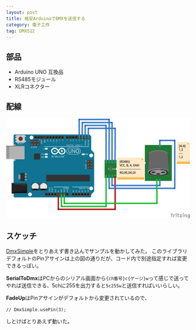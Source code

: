 ```yaml
---
layout: post
title: 格安ArduinoでDMXを送信する
category: 電子工作
tag: DMX512
---
```



## 部品

* Arduino UNO 互換品
* RS485モジュール
* XLRコネクター

## 配線

![](/images/uploads/20180101214426.png)

## スケッチ

[DmxSimple](https://github.com/PaulStoffregen/DmxSimple)をとりあえず書き込んでサンプルを動かしてみた。
このライブラリデフォルトのPinアサインは上の図の通りだが、コード内で別途指定すれば変更できるっぽい。

**SerialToDmx**はPCからのシリアル画面から`{ch番号}c{ゲージ}w`って感じで送ってやれば送信できる、5chに255を出力すると`5c255w`と送信すればいいらしい。

**FadeUp**はPinアサインがデフォルトから変更されているので、

```
// DmxSimple.usePin(3);
```

しとけばとりあえず動いた。
